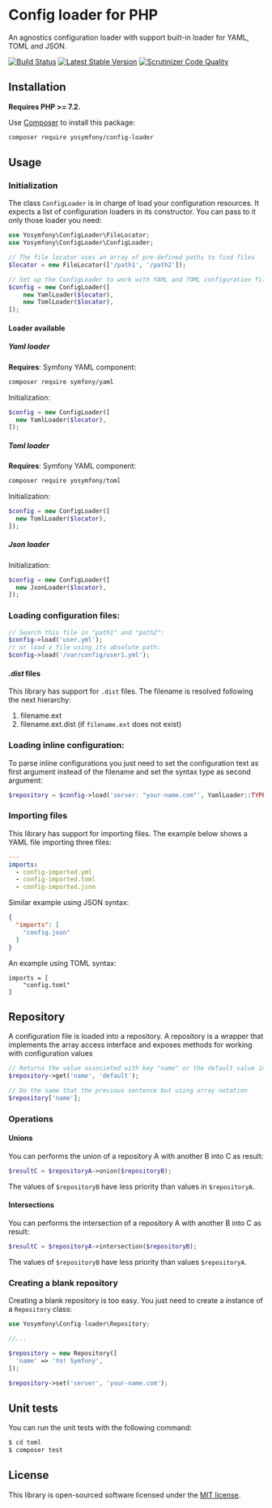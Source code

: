 Config loader for PHP
=====================

An agnostics configuration loader with support built-in loader for YAML, TOML and JSON.

[![Build Status](https://travis-ci.org/yosymfony/config-loader.png?branch=master)](https://travis-ci.org/yosymfony/Config-loader)
[![Latest Stable Version](https://poser.pugx.org/yosymfony/config-loader/v/stable.png)](https://packagist.org/packages/yosymfony/config-loader)
[![Scrutinizer Code Quality](https://scrutinizer-ci.com/g/yosymfony/Config-loader/badges/quality-score.png?b=master)](https://scrutinizer-ci.com/g/yosymfony/Config-loader/?branch=master)

Installation
------------

**Requires PHP >= 7.2.**

Use [Composer](http://getcomposer.org/) to install this package:

```bash
composer require yosymfony/config-loader
```

Usage
-----

### Initialization
The class `ConfigLoader` is in charge of load your configuration resources. It expects a list of configuration
loaders in its constructor. You can pass to it only those loader you need:

```php
use Yosymfony\ConfigLoader\FileLocator;
use Yosymfony\ConfigLoader\ConfigLoader;

// The file locator uses an array of pre-defined paths to find files
$locator = new FileLocator(['/path1', '/path2']);

// Set up the ConfigLoader to work with YAML and TOML configuration files:
$config = new ConfigLoader([
    new YamlLoader($locator),
    new TomlLoader($locator),
]);
```

#### Loader available
##### Yaml loader
  **Requires**: Symfony YAML component:
  ```bash
  composer require symfony/yaml
  ```

  Initialization:
  ```php
  $config = new ConfigLoader([
    new YamlLoader($locator),
  ]);
  ```

##### Toml loader
  **Requires**: Symfony YAML component:
  ```bash
  composer require yosymfony/toml
  ```

  Initialization:
  ```php
  $config = new ConfigLoader([
    new TomlLoader($locator),
  ]);
  ```
##### Json loader
  Initialization:
  ```php
  $config = new ConfigLoader([
    new JsonLoader($locator),
  ]);
  ```
### Loading configuration files:

```php
// Search this file in "path1" and "path2":
$config->load('user.yml');
// or load a file using its absolute path:
$config->load('/var/config/user1.yml');
```

#### *.dist* files

This library has support for `.dist` files. The filename is resolved following the next hierarchy:

1. filename.ext
2. filename.ext.dist (if `filename.ext` does not exist)

### Loading inline configuration:

To parse inline configurations you just need to set the configuration text as first argument instead of the filename 
and set the syntax type as second argument:

```php    
$repository = $config->load('server: "your-name.com"', YamlLoader::TYPE);
```

### Importing files

This library has support for importing files.
The example below shows a YAML file importing three files:

```yaml
---
imports:
  - config-imported.yml
  - config-imported.toml
  - config-imported.json
```

Similar example using JSON syntax:

```json
{
  "imports": [
    "config.json"
  ]
}
```

An example using TOML syntax:

```
imports = [
    "config.toml"
]
```

Repository
----------

A configuration file is loaded into a repository. A repository is a wrapper
that implements the array access interface and exposes methods for working
with configuration values

```php
// Returns the value associeted with key "name" or the default value in case not found
$repository->get('name', 'default');

// Do the same that the previous sentence but using array notation
$repository['name'];
```

### Operations

#### Unions

You can performs the union of a repository A with another B into C as result:

```php
$resultC = $repositoryA->union($repositoryB);
```

The values of `$repositoryB` have less priority than values in `$repositoryA`.

#### Intersections

You can performs the intersection of a repository A with another B into C as result:
```php
$resultC = $repositoryA->intersection($repositoryB);
```

The values of `$repositoryB` have less priority than values `$repositoryA`.

### Creating a blank repository

Creating a blank repository is too easy. You just need to create a instance of
a `Repository` class:

```php
use Yosymfony\Config-loader\Repository;

//...

$repository = new Repository([
  'name' => 'Yo! Symfony',
]);

$repository->set('server', 'your-name.com');
```

Unit tests
----------

You can run the unit tests with the following command:

```bash
$ cd toml
$ composer test
```

License
-------

This library is open-sourced software licensed under the
[MIT license](http://opensource.org/licenses/MIT).
